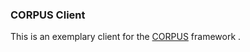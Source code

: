 ### CORPUS Client

This is an exemplary client for the [CORPUS] framework .

[CORPUS]:https://github.com/scopus777/corpus